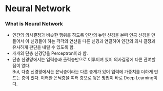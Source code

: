 # Neural Network

### What is Neural Network
- 인간의 의사결정과 비슷한 행위를 하도록 인간의 뉴런 신경을 본떠 인공 신경을 만들어서 이 신경들이 하는 각각의 연산을 다른 신경과 연결하여 인간의 의사 결정과 유사하게 판단을 내릴 수 있도록 함.
- 개개의 단층 신경망을 Perceptron이라 함.
- 단층 신경망에서는 입력층과 출력층만으로 이루어져 있어 의사결정에 다른 관여할 점이 없다.
<br/> But, 다층 신경망에서는 은닉층이라는 다른 층계가 있어 입력에 가중치를 더하게 만드는 층이 있다. 이러한 은닉층을 여러 층으로 쌓은 방법이 바로 Deep Learning이다.

### 